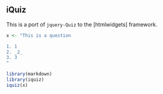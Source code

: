 ## iQuiz

This is a port of `jquery-Quiz` to the [htmlwidgets] framework.

```r
x <- "This is a question

1. 1
2. _2_
3. 3
"

library(markdown)
library(iquiz)
iquiz(x)
```

